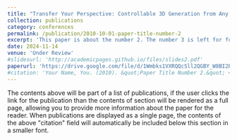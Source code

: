 ```yaml
---
title: "Transfer Your Perspective: Controllable 3D Generation from Any Viewpoint in a Driving Scene"
collection: publications
category: conferences
permalink: /publication/2010-10-01-paper-title-number-2
excerpt: 'This paper is about the number 2. The number 3 is left for future work.'
date: 2024-11-14
venue: 'Under Review'
#slidesurl: 'http://academicpages.github.io/files/slides2.pdf'
paperurl: 'https://drive.google.com/file/d/1Wmbks1VXRQQcSll2QGBY_W8BI2Bni1e2/view?usp=sharing'
#citation: 'Your Name, You. (2010). &quot;Paper Title Number 2.&quot; <i>Journal 1</i>. 1(2).'
---
```


The contents above will be part of a list of publications, if the user clicks the link for the publication than the contents of section will be rendered as a full page, allowing you to provide more information about the paper for the reader. When publications are displayed as a single page, the contents of the above "citation" field will automatically be included below this section in a smaller font.